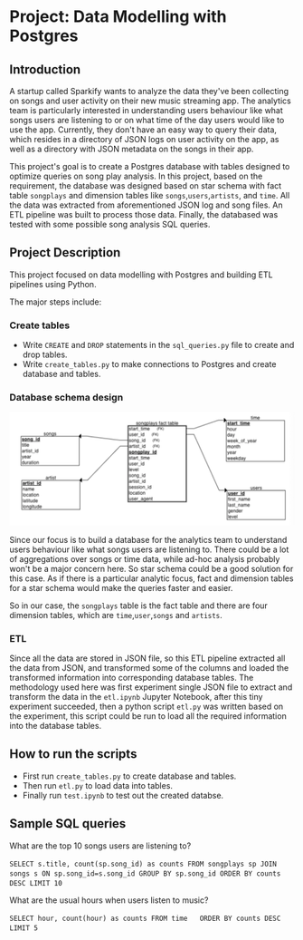 # Project: Data Modelling with Postgres
## Introduction
A startup called Sparkify wants to analyze the data they've been collecting on songs and user activity on their new music streaming app. The analytics team is particularly interested in understanding users behaviour like what songs users are listening to or on what time of the day users would like to use the app. Currently, they don't have an easy way to query their data, which resides in a directory of JSON logs on user activity on the app, as well as a directory with JSON metadata on the songs in their app.

This project's goal is to create a Postgres database with tables designed to optimize queries on song play analysis. In this project, based on the requirement, the database was designed based on star schema with fact table `songplays` and dimension tables like `songs`,`users`,`artists`, and `time`. All the data was extracted from aforementioned JSON log and song files. An ETL pipeline was built to process those data. Finally, the databased was tested with some possible song analysis SQL queries.

## Project Description
This project focused on data modelling with Postgres and building ETL pipelines using Python.

The major steps include:

### Create tables

* Write `CREATE` and `DROP` statements in the `sql_queries.py` file to create and drop tables.
* Write `create_tables.py` to make connections to Postgres and create database and tables.

### Database schema design

!['star schema'](./star_schema.png)

Since our focus is to build a database for the analytics team to understand users behaviour like what songs users are listening to. There could be a lot of aggregations over songs or time data, while ad-hoc analysis probably won't be a major concern here. So star schema could be a good solution for this case. As if there is a particular analytic focus, fact and dimension tables for a star schema would make the queries faster and easier.

So in our case, the `songplays` table is the fact table and there are four dimension tables, which are `time`,`user`,`songs` and `artists`.

### ETL

Since all the data are stored in JSON file, so this ETL pipeline extracted all the data from JSON, and transformed some of the columns and loaded the transformed information into corresponding database tables. The methodology used here was first experiment single JSON file to extract and transform the data in the `etl.ipynb` Jupyter Notebook, after this tiny experiment succeeded, then a python script `etl.py` was written based on the experiment, this script could be run to load all the required information into the database tables.

## How to run the scripts

* First run `create_tables.py` to create database and tables.
* Then run `etl.py` to load data into tables.
* Finally run `test.ipynb` to test out the created databse.

## Sample SQL queries

What are the top 10 songs users are listening to?

  `SELECT s.title, count(sp.song_id) as counts
   FROM songplays sp
   JOIN songs s ON sp.song_id=s.song_id
   GROUP BY sp.song_id
   ORDER BY counts DESC
   LIMIT 10`

What are the usual hours when users listen to music?

  `SELECT hour, count(hour) as counts
   FROM time  
   ORDER BY counts DESC
   LIMIT 5`

